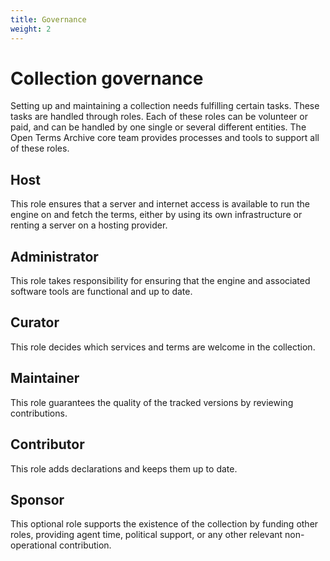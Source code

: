 ```yaml
---
title: Governance
weight: 2
---
```


# Collection governance

Setting up and maintaining a collection needs fulfilling certain tasks. These tasks are handled through roles. Each of these roles can be volunteer or paid, and can be handled by one single or several different entities. The Open Terms Archive core team provides processes and tools to support all of these roles.

## Host

This role ensures that a server and internet access is available to run the engine on and fetch the terms, either by using its own infrastructure or renting a server on a hosting provider.

## Administrator

This role takes responsibility for ensuring that the engine and associated software tools are functional and up to date.

## Curator

This role decides which services and terms are welcome in the collection.

## Maintainer

This role guarantees the quality of the tracked versions by reviewing contributions.

## Contributor

This role adds declarations and keeps them up to date.

## Sponsor

This optional role supports the existence of the collection by funding other roles, providing agent time, political support, or any other relevant non-operational contribution.
